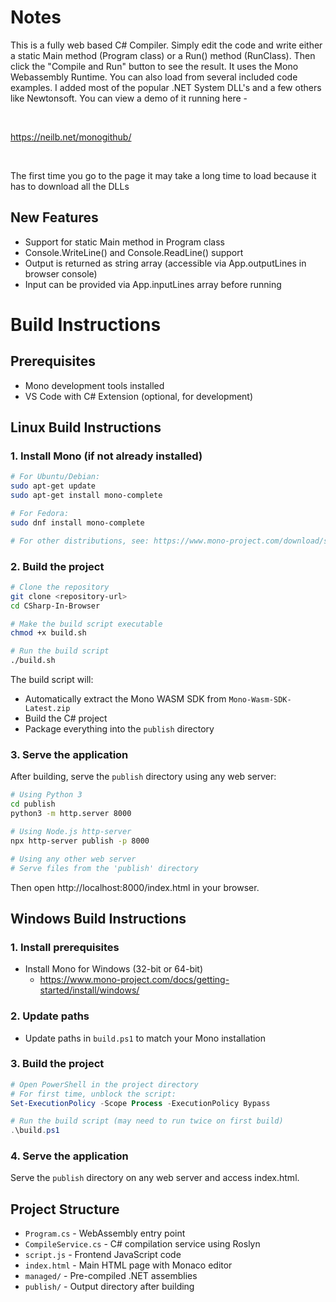 # Notes
This is a fully web based C# Compiler. Simply edit the code and write either a static Main method (Program class) or a Run() method (RunClass). Then click the "Compile and Run" button to see the result. It uses the Mono Webassembly Runtime. You can also load from several included code examples. I added most of the popular .NET System DLL's and a few others like Newtonsoft. You can view a demo of it running here -

<br/>

https://neilb.net/monogithub/

<br/>

The first time you go to the page it may take a long time to load because it has to download all the DLLs

## New Features
- Support for static Main method in Program class
- Console.WriteLine() and Console.ReadLine() support
- Output is returned as string array (accessible via App.outputLines in browser console)
- Input can be provided via App.inputLines array before running

# Build Instructions

## Prerequisites
- Mono development tools installed
- VS Code with C# Extension (optional, for development)

## Linux Build Instructions

### 1. Install Mono (if not already installed)
```bash
# For Ubuntu/Debian:
sudo apt-get update
sudo apt-get install mono-complete

# For Fedora:
sudo dnf install mono-complete

# For other distributions, see: https://www.mono-project.com/download/stable/
```

### 2. Build the project
```bash
# Clone the repository
git clone <repository-url>
cd CSharp-In-Browser

# Make the build script executable
chmod +x build.sh

# Run the build script
./build.sh
```

The build script will:
- Automatically extract the Mono WASM SDK from `Mono-Wasm-SDK-Latest.zip`
- Build the C# project
- Package everything into the `publish` directory

### 3. Serve the application
After building, serve the `publish` directory using any web server:
```bash
# Using Python 3
cd publish
python3 -m http.server 8000

# Using Node.js http-server
npx http-server publish -p 8000

# Using any other web server
# Serve files from the 'publish' directory
```

Then open http://localhost:8000/index.html in your browser.

## Windows Build Instructions

### 1. Install prerequisites
- Install Mono for Windows (32-bit or 64-bit)
  - https://www.mono-project.com/docs/getting-started/install/windows/

### 2. Update paths
- Update paths in `build.ps1` to match your Mono installation

### 3. Build the project
```powershell
# Open PowerShell in the project directory
# For first time, unblock the script:
Set-ExecutionPolicy -Scope Process -ExecutionPolicy Bypass

# Run the build script (may need to run twice on first build)
.\build.ps1
```

### 4. Serve the application
Serve the `publish` directory on any web server and access index.html.

## Project Structure
- `Program.cs` - WebAssembly entry point
- `CompileService.cs` - C# compilation service using Roslyn
- `script.js` - Frontend JavaScript code
- `index.html` - Main HTML page with Monaco editor
- `managed/` - Pre-compiled .NET assemblies
- `publish/` - Output directory after building